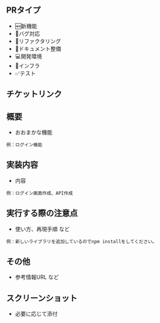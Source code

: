 ## PRタイプ
<!-- 必要なものだけ残す -->
* 🆕新機能
* 🐛バグ対応
* 🧹リファクタリング
* 📖ドキュメント整備
* 💻開発環境
* 🚄インフラ
* ✅テスト

## チケットリンク

## 概要

* おおまかな機能

```
例：ログイン機能
```

## 実装内容

* 内容

```
例：ログイン画面作成、API作成
```

## 実行する際の注意点

* 使い方、再現手順 など

```
例：新しいライブラリを追加しているのでnpm installをしてください。
```


## その他

* 参考情報URL など

## スクリーンショット

* 必要に応じて添付
